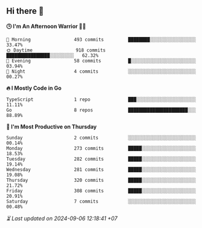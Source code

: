 ## Hi there 👋

<!--START_SECTION:readme-stats-->
**🕒 I'm An Afternoon Warrior 🥷🏻**

```text
🌅 Morning                493 commits         ████████░░░░░░░░░░░░░░░░░   33.47%
🌞 Daytime                918 commits         ████████████████░░░░░░░░░   62.32%
🌆 Evening                58 commits          █░░░░░░░░░░░░░░░░░░░░░░░░   03.94%
🌙 Night                  4 commits           ░░░░░░░░░░░░░░░░░░░░░░░░░   00.27%
```

**🔥 I Mostly Code in Go**

```text
TypeScript               1 repo              ███░░░░░░░░░░░░░░░░░░░░░░   11.11%
Go                       8 repos             ██████████████████████░░░   88.89%
```

**📅 I'm Most Productive on Thursday**

```text
Sunday                   2 commits           ░░░░░░░░░░░░░░░░░░░░░░░░░   00.14%
Monday                   273 commits         █████░░░░░░░░░░░░░░░░░░░░   18.53%
Tuesday                  282 commits         █████░░░░░░░░░░░░░░░░░░░░   19.14%
Wednesday                281 commits         █████░░░░░░░░░░░░░░░░░░░░   19.08%
Thursday                 320 commits         █████░░░░░░░░░░░░░░░░░░░░   21.72%
Friday                   308 commits         █████░░░░░░░░░░░░░░░░░░░░   20.91%
Saturday                 7 commits           ░░░░░░░░░░░░░░░░░░░░░░░░░   00.48%
```



*⏳ Last updated on 2024-09-06 12:18:41 +07*
<!--END_SECTION:readme-stats-->
